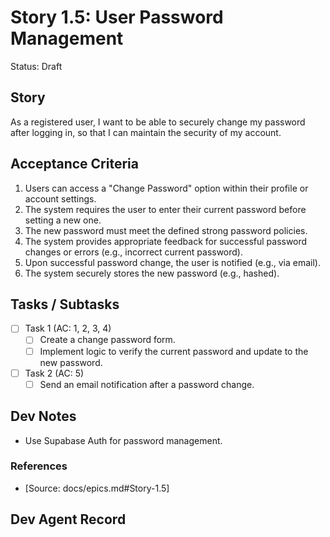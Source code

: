 # Story 1.5: User Password Management

Status: Draft

## Story

As a registered user,
I want to be able to securely change my password after logging in,
so that I can maintain the security of my account.

## Acceptance Criteria

1. Users can access a "Change Password" option within their profile or account settings.
2. The system requires the user to enter their current password before setting a new one.
3. The new password must meet the defined strong password policies.
4. The system provides appropriate feedback for successful password changes or errors (e.g., incorrect current password).
5. Upon successful password change, the user is notified (e.g., via email).
6. The system securely stores the new password (e.g., hashed).

## Tasks / Subtasks

- [ ] Task 1 (AC: 1, 2, 3, 4)
  - [ ] Create a change password form.
  - [ ] Implement logic to verify the current password and update to the new password.
- [ ] Task 2 (AC: 5)
  - [ ] Send an email notification after a password change.

## Dev Notes

- Use Supabase Auth for password management.

### References

- [Source: docs/epics.md#Story-1.5]

## Dev Agent Record

